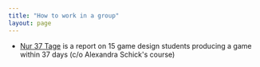 ```yaml
---
title: "How to work in a group"
layout: page
---
```


- [Nur 37
Tage](https://www.brandeins.de/archiv/2014/konzentration/nur-37-tage/)
is a report on 15 game design students producing a game within 37 days
(c/o Alexandra Schick's course)



